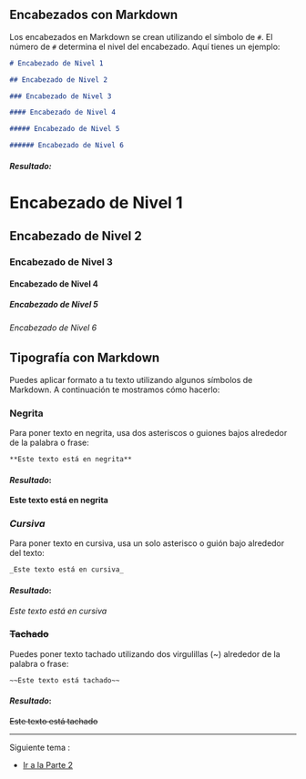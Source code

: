 ## **Encabezados con Markdown**

Los encabezados en Markdown se crean utilizando el 
símbolo de `#`. El número de `#` determina el nivel 
del encabezado. Aquí tienes un ejemplo:

```markdown
# Encabezado de Nivel 1

## Encabezado de Nivel 2

### Encabezado de Nivel 3

#### Encabezado de Nivel 4

##### Encabezado de Nivel 5

###### Encabezado de Nivel 6
```

#### *Resultado:*

# Encabezado de Nivel 1

## Encabezado de Nivel 2

### Encabezado de Nivel 3

#### Encabezado de Nivel 4

##### Encabezado de Nivel 5

###### Encabezado de Nivel 6

## **Tipografía con Markdown**

Puedes aplicar formato a tu texto utilizando algunos 
símbolos de Markdown. A continuación te mostramos cómo 
hacerlo:

### **Negrita**

Para poner texto en negrita, usa dos asteriscos o 
guiones bajos alrededor de la palabra o frase:

```markdown
**Este texto está en negrita**
```

#### *Resultado*:

**Este texto está en negrita**

### _Cursiva_

Para poner texto en cursiva, usa un solo asterisco o 
guión bajo alrededor del texto:

```markdown
_Este texto está en cursiva_
```

#### *Resultado*:

_Este texto está en cursiva_

### ~~Tachado~~

Puedes poner texto tachado utilizando dos virgulillas 
(~) alrededor de la palabra o frase:

```markdown
~~Este texto está tachado~~
```

#### *Resultado*:

~~Este texto está tachado~~

---

Siguiente tema : 
- [Ir a la Parte 2](../2-Estructura-Markdown/1.Markdown.md)